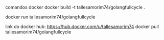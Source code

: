 comandos docker
docker build -t tallesamorim74/golangfullcycle . 

docker run tallesamorim74/golangfullcycle

link do docker hub: https://hub.docker.com/u/tallesamorim74
docker pull tallesamorim74/golangfullcycle
